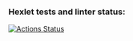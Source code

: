 ### Hexlet tests and linter status:
[![Actions Status](https://github.com/max-poltora/python-oop-project-101/actions/workflows/hexlet-check.yml/badge.svg)](https://github.com/max-poltora/python-oop-project-101/actions)